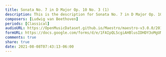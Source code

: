 ```yaml
---
title: Sonata No. 7 in D Major Op. 10 No. 3 (1)
description: This is the description for Sonata No. 7 in D Major Op. 10 No. 3 by Ludwig van Beethoven
composers: [Ludwig van Beethoven]
periods: [Classical]
audioURL: https://OpenMusicDataset.github.io/Maestro/maestro-v3.0.0/2018/MIDI-Unprocessed_Recital1-3_MID--AUDIO_03_R1_2018_wav--1.midi
formURL: https://docs.google.com/forms/d/e/1FAIpQLScgiAHBlusIDHDY3oMgUNueHYguJ_hjuSxC6oj1WLWddkLqqA/viewform
comments: true
share: true
date: 2021-08-08T07:43:13-06:00
---
```

